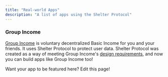 ```yaml
---
title: "Real-world Apps"
description: "A list of apps using the Shelter Protocol"
---
```


### Group Income

[Group Income](https://groupincome.org) is voluntary decentralized Basic Income for you and your friends. It uses Shelter Protocol to protect user data. Shelter Protocol was created as a way of meeting Group Income's [design requirements](https://www.youtube.com/watch?v=I381R5_joLE&list=PLRcgABNc9s2R3gSfRG7jHzb4giQdxaDB7&index=3), and now you can build apps like Group Income too!

Want your app to be featured here? Edit this page!
